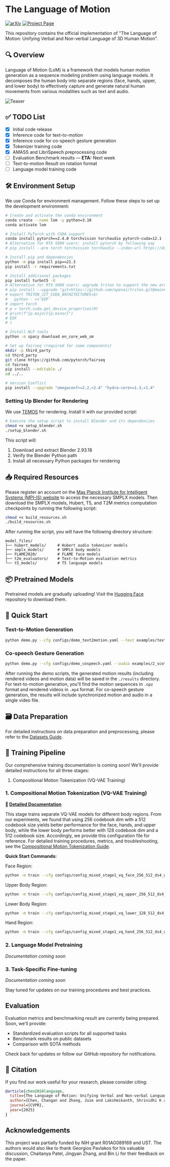 # The Language of Motion

[![arXiv](https://img.shields.io/badge/arXiv-2412.10523-b31b1b.svg)](https://arxiv.org/pdf/2412.10523)
[![Project Page](https://img.shields.io/badge/Project-Page-blue)](https://languageofmotion.github.io/)

This repository contains the official implementation of "The Language of Motion: Unifying Verbal and Non-verbal Language of 3D Human Motion".

## 🔍 Overview

Language of Motion (LoM) is a framework that models human motion generation as a sequence modeling problem using language models. It decomposes the human body into separate regions (face, hands, upper, and lower body) to effectively capture and generate natural human movements from various modalities such as text and audio.

![Teaser](./assets/teaser.png)

## ✅ TODO List

- [x] Initial code release
- [x] Inference code for text-to-motion
- [x] Inference code for co-speech gesture generation
- [x] Tokenizer training code
- [x] AMASS and LibriSpeech preprocessing code
- [ ] Evaluation Benchmark results — **ETA:** Next week
- [ ] Text-to-motion Result on rotation format
- [ ] Language model training code

## 🛠️ Environment Setup

We use Conda for environment management. Follow these steps to set up the development environment:

```bash
# Create and activate the conda environment
conda create --name lom -y python=3.10
conda activate lom

# Install PyTorch with CUDA support
conda install pytorch==2.4.0 torchvision torchaudio pytorch-cuda=12.1 -c pytorch -c nvidia
# Alternative for RTX 5090 users: install pytorch by following way
# pip install --pre torch torchvision torchaudio --index-url https://download.pytorch.org/whl/nightly/cu128

# Install pip and dependencies
python -m pip install pip==21.3
pip install -r requirements.txt

# Install additional packages
pip install turbot5 -U
# Alternative for RTX 5090 users: upgrade triton to support the new architecture
# pip install --upgrade "git+https://github.com/openai/triton.git@main#egg=triton&subdirectory=python"
# export TRITON_JIT_CUDA_ARCHITECTURES=$(
#   python - <<'EOF'
# import torch
# p = torch.cuda.get_device_properties(0)
# print(f"{p.major}{p.minor}")
# EOF
# )

# Install NLP tools
python -m spacy download en_core_web_sm

# Set up fairseq (required for some components)
mkdir -p third_party
cd third_party
git clone https://github.com/pytorch/fairseq
cd fairseq
pip install --editable ./
cd ../..

# Version Conflict
pip install --upgrade "omegaconf>=2.2,<2.4" "hydra-core>=1.3,<1.4"
```

### Setting Up Blender for Rendering

We use [TEMOS](https://github.com/Mathux/TEMOS) for rendering. Install it with our provided script:

```bash
# Execute the setup script to install Blender and its dependencies
chmod +x setup_blender.sh
./setup_blender.sh
```

This script will:
1. Download and extract Blender 2.93.18
2. Verify the Blender Python path
3. Install all necessary Python packages for rendering

## 📥 Required Resources

Please register an account on the [Max Planck Institute for Intelligent Systems (MPI-IS) website](https://smpl-x.is.tue.mpg.de/index.html) to access the necessary SMPLX models. Then download the SMPLX models, Hubert, T5, and T2M metrics computation checkpoints by running the following script:

```bash
chmod +x build_resources.sh
./build_resources.sh
```

After running the script, you will have the following directory structure:
```
model_files/
├── hubert_models/     # Hubert audio tokenizer models
├── smplx_models/      # SMPLX body models
├── FLAME2020/         # FLAME face models
├── t2m_evaluators/    # Text-to-Motion evaluation metrics
└── t5_models/         # T5 language models
```

## 📦 Pretrained Models

Pretrained models are gradually uploading! Visit the [Hugging Face](https://huggingface.co/JuzeZhang/language_of_motion) repository to download them.

## 🚀 Quick Start

### Text-to-Motion Generation
```bash
python demo.py --cfg configs/demo_text2motion.yaml --text examples/text2motion.txt --task text2motion --render
```
### Co-speech Gesture Generation
```bash
python demo.py --cfg configs/demo_cospeech.yaml --audio examples/2_scott_0_111_111.wav --task cospeech --render
```
After running the demo scripts, the generated motion results (including rendered videos and motion data) will be saved in the `./results` directory. For text-to-motion generation, you'll find the motion sequences in `.npz` format and rendered videos in `.mp4` format. For co-speech gesture generation, the results will include synchronized motion and audio in a single video file.

## 🗃️ Data Preparation

For detailed instructions on data preparation and preprocessing, please refer to the [Datasets Guide](./preprocess/README.md).

## 🔄 Training Pipeline

Our comprehensive training documentation is coming soon! We'll provide detailed instructions for all three stages:
1. Compositional Motion Tokenization (VQ-VAE Training)

### 1. Compositional Motion Tokenization (VQ-VAE Training)

**📖 [Detailed Documentation](./Compositional_Tokenization.md)**

This stage trains separate VQ-VAE models for different body regions. From our experiments, we found that using 256 codebook dim with a 512 codebook size yields better performance for the face, hands, and upper body, while the lower body performs better with 128 codebook dim and a 512 codebook size. Accordingly, we provide this configuration file for reference.
For detailed training procedures, metrics, and troubleshooting, see the [Compositional Motion Tokenization Guide](./Compositional_Tokenization.md).

**Quick Start Commands:**

Face Region:
```bash
python -m train --cfg configs/config_mixed_stage1_vq_face_256_512_ds4_wo_mesh_lr1e-4.yaml --nodebug
```

Upper Body Region:
```bash
python -m train --cfg configs/config_mixed_stage1_vq_upper_256_512_ds4_wo_mesh_lr1e-4.yaml --nodebug
```

Lower Body Region:
```bash
python -m train --cfg configs/config_mixed_stage1_vq_lower_128_512_ds4_wo_mesh_lr1e-4.yaml --nodebug
```

Hand Region:
```bash
python -m train --cfg configs/config_mixed_stage1_vq_hand_256_512_ds4_wo_mesh_lr1e-4.yaml --nodebug
```

### 2. Language Model Pretraining
*Documentation coming soon*

### 3. Task-Specific Fine-tuning  
*Documentation coming soon*

Stay tuned for updates on our training procedures and best practices.

## Evaluation

Evaluation metrics and benchmarking result are currently being prepared. Soon, we'll provide:
- Standardized evaluation scripts for all supported tasks
- Benchmark results on public datasets
- Comparison with SOTA methods

Check back for updates or follow our GitHub repository for notifications.

## 📝 Citation

If you find our work useful for your research, please consider citing:

```bibtex
@article{chen2024language,
  title={The Language of Motion: Unifying Verbal and Non-verbal Language of 3D Human Motion},
  author={Chen, Changan and Zhang, Juze and Lakshmikanth, Shrinidhi K and Fang, Yusu and Shao, Ruizhi and Wetzstein, Gordon and Fei-Fei, Li and Adeli, Ehsan},
  journal={CVPR},
  year={2025}
}
```

## Acknowledgements

This project was partially funded by NIH grant R01AG089169 and UST. The authors would also like to thank Georgios Pavlakos for his valuable discussion, Chaitanya Patel, Jingyan Zhang, and Bin Li for their feedback on the paper.
